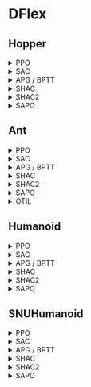 # DFlex

## Hopper

<details>
<summary>PPO</summary>
    <br>

    python -m mineral.scripts.run \
    task=DFlex agent=DFlexAntPPO task.env.env_name=hopper \
    task.env.no_grad=True \
    \
    logdir="workdir/DFlexHopper10M-PPO/$(date +%Y%m%d-%H%M%S.%2N)" \
    agent.ppo.max_agent_steps=10e6 \
    \
    agent.network.actor_critic_kwargs.mlp_kwargs.units=\[128,64,32\] \
    +agent.network.actor_critic_kwargs.critic_mlp_kwargs.units=\[64,64\] \
    \
    wandb.mode=online wandb.project=rewarped \
    run=train_eval seed=130

</details>

<details>
<summary>SAC</summary>
    <br>

    python -m mineral.scripts.run \
    task=DFlex agent=DFlexAntSAC task.env.env_name=hopper \
    task.env.no_grad=True \
    \
    logdir="workdir/DFlexHopper10M-SAC/$(date +%Y%m%d-%H%M%S.%2N)" \
    agent.sac.max_agent_steps=10e6 \
    \
    agent.network.actor_kwargs.mlp_kwargs.units=\[128,64,32\] \
    agent.network.critic_kwargs.mlp_kwargs.units=\[64,64\] \
    +agent.sac.target_entropy_scalar=0.5 \
    agent.sac.tau=0.005 \
    \
    wandb.mode=online wandb.project=rewarped \
    run=train_eval seed=130

</details>

<details>
<summary>APG / BPTT</summary>
    <br>

    python -m mineral.scripts.run \
    task=DFlex agent=DFlexAntBPTT task.env.env_name=hopper \
    \
    logdir="workdir/DFlexHopper10M-BPTT/$(date +%Y%m%d-%H%M%S)" \
    agent.bptt.max_epochs=5000 agent.bptt.max_agent_steps=10e6 \
    \
    agent.network.actor_kwargs.mlp_kwargs.units=\[128,64,32\] \
    \
    wandb.mode=online wandb.project=rewarped \
    run=train_eval seed=130

</details>

<details>
<summary>SHAC</summary>
    <br>

    python -m mineral.scripts.run \
    task=DFlex agent=DFlexAntSHAC task.env.env_name=hopper \
    \
    logdir="workdir/DFlexHopper10M-SHAC/$(date +%Y%m%d-%H%M%S.%2N)" \
    agent.shac.max_epochs=5000 agent.shac.max_agent_steps=10e6 \
    \
    agent.network.actor_kwargs.mlp_kwargs.units=\[128,64,32\] \
    agent.network.critic_kwargs.mlp_kwargs.units=\[64,64\] \
    \
    wandb.mode=online wandb.project=rewarped \
    run=train_eval seed=130

</details>

<details>
<summary>SHAC2</summary>
    <br>

    python -m mineral.scripts.run \
    task=DFlex agent=DFlexAntSHAC2 task.env.env_name=hopper \
    \
    logdir="workdir/DFlexHopper10M-SHAC2/$(date +%Y%m%d-%H%M%S.%2N)" \
    agent.shac.max_epochs=5000 agent.shac.max_agent_steps=10e6 \
    \
    agent.network.actor_kwargs.mlp_kwargs.units=\[128,64,32\] \
    agent.network.critic_kwargs.mlp_kwargs.units=\[64,64\] \
    \
    wandb.mode=online wandb.project=rewarped \
    run=train_eval seed=130

</details>

<details>
<summary>SAPO</summary>
    <br>

    python -m mineral.scripts.run \
    task=DFlex agent=DFlexAntSAPO task.env.env_name=hopper \
    \
    logdir="workdir/DFlexHopper10M-SAPO/$(date +%Y%m%d-%H%M%S.%2N)" \
    agent.shac.max_epochs=5000 agent.shac.max_agent_steps=10e6 \
    \
    agent.network.actor_kwargs.mlp_kwargs.units=\[128,64,32\] \
    agent.network.critic_kwargs.mlp_kwargs.units=\[64,64\] \
    \
    wandb.mode=online wandb.project=rewarped \
    run=train_eval seed=130

</details>

## Ant

<details>
<summary>PPO</summary>
    <br>

    python -m mineral.scripts.run \
    task=DFlex agent=DFlexAntPPO task.env.env_name=ant \
    task.env.no_grad=True \
    \
    logdir="workdir/DFlexAnt10M-PPO/$(date +%Y%m%d-%H%M%S.%2N)" \
    agent.ppo.max_agent_steps=10e6 \
    \
    agent.network.actor_critic_kwargs.mlp_kwargs.units=\[128,64,32\] \
    +agent.network.actor_critic_kwargs.critic_mlp_kwargs.units=\[64,64\] \
    \
    wandb.mode=online wandb.project=rewarped \
    run=train_eval seed=100

</details>

<details>
<summary>SAC</summary>
    <br>

    python -m mineral.scripts.run \
    task=DFlex agent=DFlexAntSAC task.env.env_name=ant \
    task.env.no_grad=True \
    \
    logdir="workdir/DFlexAnt10M-SAC/$(date +%Y%m%d-%H%M%S.%2N)" \
    agent.sac.max_agent_steps=10e6 \
    \
    agent.network.actor_kwargs.mlp_kwargs.units=\[128,64,32\] \
    agent.network.critic_kwargs.mlp_kwargs.units=\[64,64\] \
    +agent.sac.target_entropy_scalar=0.5 \
    agent.sac.tau=0.005 \
    \
    wandb.mode=online wandb.project=rewarped \
    run=train_eval seed=100

</details>

<details>
<summary>APG / BPTT</summary>
    <br>

    python -m mineral.scripts.run \
    task=DFlex agent=DFlexAntBPTT task.env.env_name=ant \
    \
    logdir="workdir/DFlexAnt10M-BPTT/$(date +%Y%m%d-%H%M%S)" \
    agent.bptt.max_epochs=5000 agent.bptt.max_agent_steps=10e6 \
    \
    agent.network.actor_kwargs.mlp_kwargs.units=\[128,64,32\] \
    \
    wandb.mode=online wandb.project=rewarped \
    run=train_eval seed=100

</details>

<details>
<summary>SHAC</summary>
    <br>

    python -m mineral.scripts.run \
    task=DFlex agent=DFlexAntSHAC task.env.env_name=ant \
    \
    logdir="workdir/DFlexAnt10M-SHAC/$(date +%Y%m%d-%H%M%S.%2N)" \
    agent.shac.max_epochs=5000 agent.shac.max_agent_steps=10e6 \
    \
    agent.network.actor_kwargs.mlp_kwargs.units=\[128,64,32\] \
    agent.network.critic_kwargs.mlp_kwargs.units=\[64,64\] \
    \
    wandb.mode=online wandb.project=rewarped \
    run=train_eval seed=100

</details>

<details>
<summary>SHAC2</summary>
    <br>

    python -m mineral.scripts.run \
    task=DFlex agent=DFlexAntSHAC2 task.env.env_name=ant \
    \
    logdir="workdir/DFlexAnt10M-SHAC2/$(date +%Y%m%d-%H%M%S.%2N)" \
    agent.shac.max_epochs=5000 agent.shac.max_agent_steps=10e6 \
    \
    agent.network.actor_kwargs.mlp_kwargs.units=\[128,64,32\] \
    agent.network.critic_kwargs.mlp_kwargs.units=\[64,64\] \
    \
    wandb.mode=online wandb.project=rewarped \
    run=train_eval seed=100

</details>

<details>
<summary>SAPO</summary>
    <br>

    python -m mineral.scripts.run \
    task=DFlex agent=DFlexAntSAPO task.env.env_name=ant \
    \
    logdir="workdir/DFlexAnt10M-SAPO/$(date +%Y%m%d-%H%M%S.%2N)" \
    agent.shac.max_epochs=5000 agent.shac.max_agent_steps=10e6 \
    \
    agent.network.actor_kwargs.mlp_kwargs.units=\[128,64,32\] \
    agent.network.critic_kwargs.mlp_kwargs.units=\[64,64\] \
    \
    wandb.mode=online wandb.project=rewarped \
    run=train_eval seed=100

</details>

<details>
<summary>OTIL</summary>
    <br>

    python -m mineral.scripts.run \
    task=DFlex agent=DFlexAntOTIL task.env.env_name=ant \
    \
    logdir="workdir/DFlexAnt10M-OTIL/$(date +%Y%m%d-%H%M%S.%2N)" \
    agent.shac.max_epochs=5000 agent.shac.max_agent_steps=10e6 \
    \
    agent.network.actor_kwargs.mlp_kwargs.units=\[128,64,32\] \
    \
    wandb.mode=online wandb.project=otil \
    run=train_eval seed=100

</details>

## Humanoid

<details>
<summary>PPO</summary>
    <br>

    python -m mineral.scripts.run \
    task=DFlex agent=DFlexAntPPO task.env.env_name=humanoid \
    task.env.no_grad=True \
    \
    logdir="workdir/DFlexHumanoid10M-PPO/$(date +%Y%m%d-%H%M%S.%2N)" \
    agent.ppo.max_agent_steps=10e6 \
    \
    agent.network.actor_critic_kwargs.mlp_kwargs.units=\[256,128\] \
    +agent.network.actor_critic_kwargs.critic_mlp_kwargs.units=\[128,128\] \
    \
    wandb.mode=online wandb.project=rewarped \
    run=train_eval seed=110

</details>

<details>
<summary>SAC</summary>
    <br>

    python -m mineral.scripts.run \
    task=DFlex agent=DFlexAntSAC task.env.env_name=humanoid \
    task.env.no_grad=True \
    \
    logdir="workdir/DFlexHumanoid10M-SAC/$(date +%Y%m%d-%H%M%S.%2N)" \
    agent.sac.max_agent_steps=10e6 \
    \
    agent.network.actor_critic_kwargs.mlp_kwargs.units=\[256,128\] \
    agent.network.actor_critic_kwargs.critic_mlp_kwargs.units=\[128,128\] \
    +agent.sac.target_entropy_scalar=0.5 \
    agent.sac.tau=0.005 \
    \
    wandb.mode=online wandb.project=rewarped \
    run=train_eval seed=110

</details>

<details>
<summary>APG / BPTT</summary>
    <br>

    python -m mineral.scripts.run \
    task=DFlex agent=DFlexAntBPTT task.env.env_name=humanoid \
    \
    logdir="workdir/DFlexHumanoid10M-BPTT/$(date +%Y%m%d-%H%M%S)" \
    agent.bptt.max_epochs=5000 agent.bptt.max_agent_steps=10e6 \
    \
    agent.network.actor_critic_kwargs.mlp_kwargs.units=\[256,128\] \
    \
    wandb.mode=online wandb.project=rewarped \
    run=train_eval seed=110

</details>

<details>
<summary>SHAC</summary>
    <br>

    python -m mineral.scripts.run \
    task=DFlex agent=DFlexAntSHAC task.env.env_name=humanoid \
    \
    logdir="workdir/DFlexHumanoid10M-SHAC/$(date +%Y%m%d-%H%M%S.%2N)" \
    agent.shac.max_epochs=5000 agent.shac.max_agent_steps=10e6 \
    \
    agent.network.actor_critic_kwargs.mlp_kwargs.units=\[256,128\] \
    agent.network.actor_critic_kwargs.critic_mlp_kwargs.units=\[128,128\] \
    agent.shac.critic_optim_kwargs.lr=5e-4 \
    agent.shac.target_critic_alpha=0.995 \
    \
    wandb.mode=online wandb.project=rewarped \
    run=train_eval seed=110

</details>

<details>
<summary>SHAC2</summary>
    <br>

    python -m mineral.scripts.run \
    task=DFlex agent=DFlexAntSHAC2 task.env.env_name=humanoid \
    \
    logdir="workdir/DFlexHumanoid10M-SHAC2/$(date +%Y%m%d-%H%M%S.%2N)" \
    agent.shac.max_epochs=5000 agent.shac.max_agent_steps=10e6 \
    \
    agent.network.actor_critic_kwargs.mlp_kwargs.units=\[256,128\] \
    agent.network.actor_critic_kwargs.critic_mlp_kwargs.units=\[128,128\] \
    agent.shac.critic_optim_kwargs.lr=5e-4 \
    agent.shac.target_critic_alpha=0.995 \
    \
    wandb.mode=online wandb.project=rewarped \
    run=train_eval seed=110

</details>

<details>
<summary>SAPO</summary>
    <br>

    python -m mineral.scripts.run \
    task=DFlex agent=DFlexAntSAPO task.env.env_name=humanoid \
    \
    logdir="workdir/DFlexHumanoid10M-SAPO/$(date +%Y%m%d-%H%M%S.%2N)" \
    agent.shac.max_epochs=5000 agent.shac.max_agent_steps=10e6 \
    \
    agent.network.actor_kwargs.mlp_kwargs.units=\[128,64,32\] \
    agent.network.critic_kwargs.mlp_kwargs.units=\[64,64\] \
    agent.shac.critic_optim_kwargs.lr=5e-4 \
    agent.shac.target_critic_alpha=0.995 \
    \
    wandb.mode=online wandb.project=rewarped \
    run=train_eval seed=110

</details>

## SNUHumanoid

<details>
<summary>PPO</summary>
    <br>

    python -m mineral.scripts.run \
    task=DFlex agent=DFlexAntPPO task.env.env_name=snu_humanoid \
    task.env.no_grad=True \
    \
    logdir="workdir/DFlexSNUHumanoid10M-PPO/$(date +%Y%m%d-%H%M%S.%2N)" \
    agent.ppo.max_agent_steps=10e6 \
    \
    agent.network.actor_critic_kwargs.mlp_kwargs.units=\[512,256\] \
    +agent.network.actor_critic_kwargs.critic_mlp_kwargs.units=\[256,256\] \
    \
    wandb.mode=online wandb.project=rewarped \
    run=train_eval seed=120

</details>

<details>
<summary>SAC</summary>
    <br>

    python -m mineral.scripts.run \
    task=DFlex agent=DFlexAntSAC task.env.env_name=snu_humanoid \
    task.env.no_grad=True \
    \
    logdir="workdir/DFlexSNUHumanoid10M-SAC/$(date +%Y%m%d-%H%M%S.%2N)" \
    agent.sac.max_agent_steps=10e6 \
    \
    agent.network.actor_kwargs.mlp_kwargs.units=\[512,256\] \
    agent.network.critic_kwargs.mlp_kwargs.units=\[256,256\] \
    +agent.sac.target_entropy_scalar=0.5 \
    agent.sac.tau=0.005 \
    \
    wandb.mode=online wandb.project=rewarped \
    run=train_eval seed=120

</details>

<details>
<summary>APG / BPTT</summary>
    <br>

    python -m mineral.scripts.run \
    task=DFlex agent=DFlexAntBPTT task.env.env_name=snu_humanoid \
    \
    logdir="workdir/DFlexSNUHumanoid10M-BPTT/$(date +%Y%m%d-%H%M%S)" \
    agent.bptt.max_epochs=5000 agent.bptt.max_agent_steps=10e6 \
    \
    agent.network.actor_kwargs.mlp_kwargs.units=\[512,256\] \
    \
    wandb.mode=online wandb.project=rewarped \
    run=train_eval seed=120

</details>

<details>
<summary>SHAC</summary>
    <br>

    python -m mineral.scripts.run \
    task=DFlex agent=DFlexAntSHAC task.env.env_name=snu_humanoid \
    \
    logdir="workdir/DFlexSNUHumanoid10M-SHAC/$(date +%Y%m%d-%H%M%S.%2N)" \
    agent.shac.max_epochs=5000 agent.shac.max_agent_steps=10e6 \
    \
    agent.network.actor_kwargs.mlp_kwargs.units=\[512,256\] \
    agent.network.critic_kwargs.mlp_kwargs.units=\[256,256\] \
    agent.shac.critic_optim_kwargs.lr=5e-4 \
    agent.shac.target_critic_alpha=0.995 \
    \
    wandb.mode=online wandb.project=rewarped \
    run=train_eval seed=120

</details>

<details>
<summary>SHAC2</summary>
    <br>

    python -m mineral.scripts.run \
    task=DFlex agent=DFlexAntSHAC2 task.env.env_name=snu_humanoid \
    \
    logdir="workdir/DFlexSNUHumanoid10M-SHAC2/$(date +%Y%m%d-%H%M%S.%2N)" \
    agent.shac.max_epochs=5000 agent.shac.max_agent_steps=10e6 \
    \
    agent.network.actor_kwargs.mlp_kwargs.units=\[512,256\] \
    agent.network.critic_kwargs.mlp_kwargs.units=\[256,256\] \
    agent.shac.critic_optim_kwargs.lr=5e-4 \
    agent.shac.target_critic_alpha=0.995 \
    \
    wandb.mode=online wandb.project=rewarped \
    run=train_eval seed=120

</details>

<details>
<summary>SAPO</summary>
    <br>

    python -m mineral.scripts.run \
    task=DFlex agent=DFlexAntSAPO task.env.env_name=snu_humanoid \
    \
    logdir="workdir/DFlexSNUHumanoid10M-SAPO/$(date +%Y%m%d-%H%M%S.%2N)" \
    agent.shac.max_epochs=5000 agent.shac.max_agent_steps=10e6 \
    \
    agent.network.actor_kwargs.mlp_kwargs.units=\[512,256\] \
    agent.network.critic_kwargs.mlp_kwargs.units=\[256,256\] \
    agent.shac.critic_optim_kwargs.lr=5e-4 \
    agent.shac.target_critic_alpha=0.995 \
    \
    wandb.mode=online wandb.project=rewarped \
    run=train_eval seed=120

</details>
